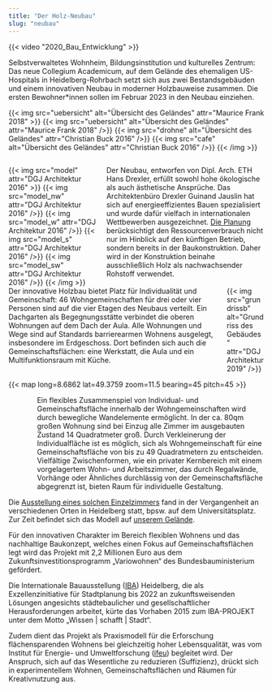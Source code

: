 ```yaml
---
title: "Der Holz-Neubau"
slug: "neubau"
---
```


{{< video "2020_Bau_Entwicklung" >}}

Selbstverwaltetes Wohnheim, Bildungsinstitution und kulturelles Zentrum: Das
neue Collegium Academicum, auf dem Gelände des ehemaligen US-Hospitals in
Heidelberg-Rohrbach setzt sich aus zwei Bestandsgebäuden und einem innovativen
Neubau in moderner Holzbauweise zusammen. Die ersten Bewohner\*innen sollen im Februar 2023 in den Neubau einziehen.

{{< img src="uebersicht" alt="Übersicht des Geländes" attr="Maurice Frank 2018" >}}
    {{< img src="uebersicht" alt="Übersicht des Geländes" attr="Maurice Frank 2018" />}}
    {{< img src="drohne" alt="Übersicht des Geländes" attr="Christian Buck 2016" />}}
    {{< img src="cafe" alt="Übersicht des Geländes" attr="Christian Buck 2016" />}}
{{< /img >}}



<div class="columns" style="margin-top: 2em;">
    <div class="column">
    {{< img src="model" attr="DGJ Architektur 2016" >}}
        {{< img src="model_nw" attr="DGJ Architektur 2016" />}}
        {{< img src="model_w" attr="DGJ Architektur 2016" />}}
        {{< img src="model_s" attr="DGJ Architektur 2016" />}}
        {{< img src="model_sw" attr="DGJ Architektur 2016" />}}
    {{< /img >}}
    </div>
    <div class="column">
      Der Neubau, entworfen von Dipl. Arch. ETH Hans Drexler, erfüllt sowohl hohe ökologische als auch ästhetische Ansprüche. Das Architektenbüro Drexler Guinand Jauslin hat sich auf energieeffizientes Bauen spezialisiert und wurde dafür vielfach in internationalen Wettbewerben ausgezeichnet. <a href="http://dgj.eu/portfolio/dgj223-iba-collegium-academicum/">Die Planung</a> berücksichtigt den Ressourcenverbrauch nicht nur im Hinblick auf den künftigen Betrieb, sondern bereits in der Baukonstruktion. Daher wird in der Konstruktion beinahe ausschließlich Holz als nachwachsender Rohstoff verwendet.
    </div>
</div>

<div class="columns">
    <div class="column">
      Der innovative Holzbau bietet Platz für Individualität und Gemeinschaft: 46 Wohngemeinschaften für drei oder vier Personen sind auf die vier Etagen des Neubaus verteilt. Ein Dachgarten als Begegnungsstätte verbindet die oberen Wohnungen auf dem Dach der Aula. Alle Wohnungen und Wege sind auf Standards barrierearmen Wohnens ausgelegt, insbesondere im Erdgeschoss. Dort befinden sich auch die Gemeinschaftsflächen: eine Werkstatt, die Aula und ein Multifunktionsraum mit Küche.
    </div>
    <div class="column">
        {{< img src="grundrissb" alt="Grundriss des Gebäudes" attr="DGJ Architektur 2019" />}}
    </div>
</div>

{{< map long=8.6862 lat=49.3759 zoom=11.5 bearing=45 pitch=45 >}}

<div class="columns">
    <div class="column" style="display:flex; align-items: center;">
        <figure>
            {{< video "2017_Interactive_hoousing" >}}
            <figcaption><cite>© DGJ Architekten 2018</cite></figcaption>
        </figure>
    </div>
    <div class="column">
      Ein flexibles Zusammenspiel von Individual- und Gemeinschaftsfläche innerhalb der Wohngemeinschaften wird durch bewegliche Wandelemente ermöglicht. In der ca. 80qm großen Wohnung sind bei Einzug alle Zimmer im ausgebauten Zustand 14 Quadratmeter groß. Durch Verkleinerung der Individualfläche ist es möglich, sich als Wohngemeinschaft für eine Gemeinschaftsfläche von bis zu 49 Quadratmetern zu entscheiden. Vielfältige Zwischenformen, wie ein privater Kernbereich mit einem vorgelagertem Wohn- und Arbeitszimmer, das durch Regalwände, Vorhänge oder Ähnliches durchlässig von der Gemeinschaftsfläche abgegrenzt ist, bieten Raum für individuelle Gestaltung.
    </div>
</div>

Die [Ausstellung eines solchen Einzelzimmers](/zimmermodell) fand in der Vergangenheit an verschiedenen Orten in Heidelberg statt, bpsw. auf dem Universitätsplatz. Zur Zeit befindet sich das Modell auf [unserem Gelände](/anfahrt).

Für den innovativen Charakter im Bereich flexiblen Wohnens und das nachhaltige Baukonzept, welches einen Fokus auf Gemeinschaftsflächen legt wird das Projekt mit 2,2 Millionen Euro aus dem Zukunftsinvestitionsprogramm „Variowohnen“  des Bundesbauministerium gefördert.

Die Internationale Bauausstellung (<a href='https://iba.heidelberg.de/de/projekte/collegium-academicum'>IBA</a>) Heidelberg, die als Exzellenzinitiative für Stadtplanung bis 2022 an zukunftsweisenden Lösungen angesichts städtebaulicher und gesellschaftlicher Herausforderungen arbeitet, kürte das Vorhaben 2015 zum IBA-PROJEKT unter dem Motto „Wissen | schafft | Stadt“.

Zudem dient das Projekt als Praxismodell für die Erforschung flächensparenden Wohnens bei gleichzeitig hoher Lebensqualität, was vom Institut für Energie- und Umweltforschung (<a href="https://www.ifeu.de/projekt/suprastadt/">ifeu</a>) begleitet wird. Der Anspruch, sich auf das Wesentliche zu reduzieren (Suffizienz), drückt sich in experimentellem Wohnen, Gemeinschaftsflächen und Räumen für Kreativnutzung aus.
